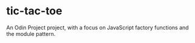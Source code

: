 # tic-tac-toe
An Odin Project project, with a focus on JavaScript factory functions and the module pattern.
